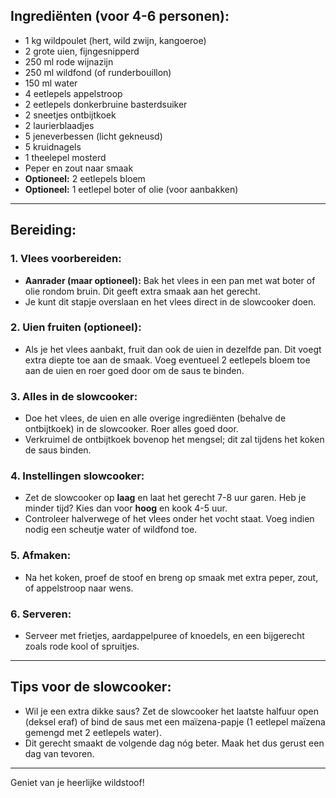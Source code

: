 
## Ingrediënten (voor 4-6 personen):
- 1 kg wildpoulet (hert, wild zwijn, kangoeroe)
- 2 grote uien, fijngesnipperd
- 250 ml rode wijnazijn
- 250 ml wildfond (of runderbouillon)
- 150 ml water
- 4 eetlepels appelstroop
- 2 eetlepels donkerbruine basterdsuiker
- 2 sneetjes ontbijtkoek
- 2 laurierblaadjes
- 5 jeneverbessen (licht gekneusd)
- 5 kruidnagels
- 1 theelepel mosterd
- Peper en zout naar smaak
- **Optioneel:** 2 eetlepels bloem
- **Optioneel:** 1 eetlepel boter of olie (voor aanbakken)

---

## Bereiding:

### 1. Vlees voorbereiden:
- **Aanrader (maar optioneel):** Bak het vlees in een pan met wat boter of olie rondom bruin. Dit geeft extra smaak aan het gerecht.
- Je kunt dit stapje overslaan en het vlees direct in de slowcooker doen.

### 2. Uien fruiten (optioneel):
- Als je het vlees aanbakt, fruit dan ook de uien in dezelfde pan. Dit voegt extra diepte toe aan de smaak. Voeg eventueel 2 eetlepels bloem toe aan de uien en roer goed door om de saus te binden.

### 3. Alles in de slowcooker:
- Doe het vlees, de uien en alle overige ingrediënten (behalve de ontbijtkoek) in de slowcooker. Roer alles goed door.
- Verkruimel de ontbijtkoek bovenop het mengsel; dit zal tijdens het koken de saus binden.

### 4. Instellingen slowcooker:
- Zet de slowcooker op **laag** en laat het gerecht 7-8 uur garen. Heb je minder tijd? Kies dan voor **hoog** en kook 4-5 uur.
- Controleer halverwege of het vlees onder het vocht staat. Voeg indien nodig een scheutje water of wildfond toe.

### 5. Afmaken:
- Na het koken, proef de stoof en breng op smaak met extra peper, zout, of appelstroop naar wens.

### 6. Serveren:
- Serveer met frietjes, aardappelpuree of knoedels, en een bijgerecht zoals rode kool of spruitjes.

---

## Tips voor de slowcooker:
- Wil je een extra dikke saus? Zet de slowcooker het laatste halfuur open (deksel eraf) of bind de saus met een maïzena-papje (1 eetlepel maïzena gemengd met 2 eetlepels water).
- Dit gerecht smaakt de volgende dag nóg beter. Maak het dus gerust een dag van tevoren.

---

Geniet van je heerlijke wildstoof!